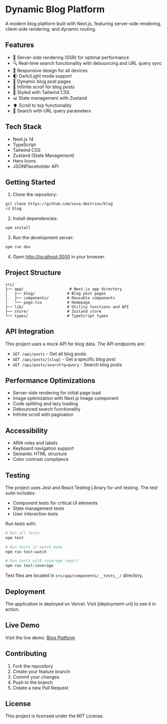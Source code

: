 # Dynamic Blog Platform

A modern blog platform built with Next.js, featuring server-side rendering, client-side rendering, and dynamic routing.

## Features

- 🚀 Server-side rendering (SSR) for optimal performance
- 🔍 Real-time search functionality with debouncing and URL query sync
- 📱 Responsive design for all devices
- 🌓 Dark/Light mode support
- 📝 Dynamic blog post pages
- 🔄 Infinite scroll for blog posts
- 🎨 Styled with Tailwind CSS
- 📊 State management with Zustand
- ⬆️ Scroll to top functionality
- 🔎 Search with URL query parameters

## Tech Stack

- Next.js 14
- TypeScript
- Tailwind CSS
- Zustand (State Management)
- Hero Icons
- JSONPlaceholder API

## Getting Started

1. Clone the repository:
```bash
git clone https://github.com/vova-dmitriev/blog
cd blog
```

2. Install dependencies:
```bash
npm install
```

3. Run the development server:
```bash
npm run dev
```

4. Open [http://localhost:3000](http://localhost:3000) in your browser.

## Project Structure

```
src/
├── app/                    # Next.js app directory
│   ├── blog/              # Blog post pages
│   ├── components/        # Reusable components
│   └── page.tsx           # Homepage
├── lib/                   # Utility functions and API
├── store/                 # Zustand store
└── types/                 # TypeScript types
```

## API Integration

This project uses a mock API for blog data. The API endpoints are:

- `GET /api/posts` - Get all blog posts
- `GET /api/posts/[slug]` - Get a specific blog post
- `GET /api/posts/search?q=query` - Search blog posts

## Performance Optimizations

- Server-side rendering for initial page load
- Image optimization with Next.js Image component
- Code splitting and lazy loading
- Debounced search functionality
- Infinite scroll with pagination

## Accessibility

- ARIA roles and labels
- Keyboard navigation support
- Semantic HTML structure
- Color contrast compliance

## Testing

The project uses Jest and React Testing Library for unit testing. The test suite includes:

- Component tests for critical UI elements
- State management tests
- User interaction tests

Run tests with:
```bash
# Run all tests
npm test

# Run tests in watch mode
npm run test:watch

# Run tests with coverage report
npm run test:coverage
```

Test files are located in `src/app/components/__tests__/` directory.

## Deployment

The application is deployed on Vercel. Visit [deployment-url] to see it in action.

## Live Demo

Visit the live demo: [Blog Platform](https://blog-5mqfr6bxf-vadmitrievs-projects.vercel.app/)

## Contributing

1. Fork the repository
2. Create your feature branch
3. Commit your changes
4. Push to the branch
5. Create a new Pull Request

## License

This project is licensed under the MIT License.
